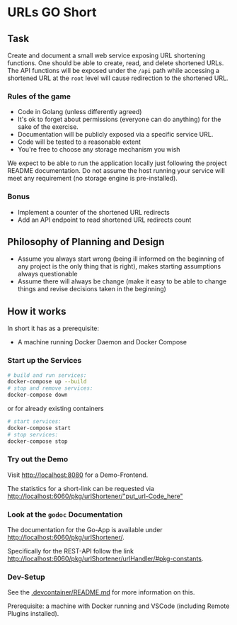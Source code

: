 # URLs GO Short

## Task

Create and document a small web service exposing URL shortening functions.
One should be able to create, read, and delete shortened URLs.
The API functions will be exposed under the ```/api``` path while accessing a shortened URL at the ```root``` level will cause redirection to the shortened URL.

### Rules of the game

- Code in Golang (unless differently agreed)
- It's ok to forget about permissions (everyone can do anything) for the sake of the exercise.
- Documentation will be publicly exposed via a specific service URL.
- Code will be tested to a reasonable extent
- You're free to choose any storage mechanism you wish

We expect to be able to run the application locally just following the project README documentation.
Do not assume the host running your service will meet any requirement (no storage engine is pre-installed).

### Bonus

- Implement a counter of the shortened URL redirects
- Add an API endpoint to read shortened URL redirects count

## Philosophy of Planning and Design

- Assume you always start wrong (being ill informed on the beginning of any project is the only thing that is right), makes starting assumptions always questionable
- Assume there will always be change (make it easy to be able to change things and revise decisions taken in the beginning)

## How it works

In short it has as a prerequisite:

- A machine running Docker Daemon and Docker Compose

### Start up the Services

```bash
# build and run services:
docker-compose up --build
# stop and remove services:
docker-compose down
```

or for already existing containers

```bash
# start services:
docker-compose start
# stop services:
docker-compose stop
```

### Try out the Demo

Visit [http://localhost:8080](http://localhost:8080) for a Demo-Frontend.

The statistics for a short-link can be requested via [http://localhost:6060/pkg/urlShortener/"put_url-Code_here"](http://localhost:6060/pkg/urlShortener/"put_url-Code_here")

### Look at the ```godoc``` Documentation

The documentation for the Go-App is available under [http://localhost:6060/pkg/urlShortener/](http://localhost:6060/pkg/urlShortener/).

Specifically for the REST-API follow the link [http://localhost:6060/pkg/urlShortener/urlHandler/#pkg-constants](http://localhost:6060/pkg/urlShortener/urlHandler/#pkg-constants).

### Dev-Setup

See the [.devcontainer/README.md](.devcontainer/README.md) for more information on this.

Prerequisite: a machine with Docker running and VSCode (including Remote Plugins installed).
